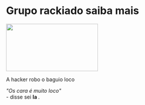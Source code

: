 <html>
   <body>
     <h1>Grupo rackiado saiba mais</h1>
     <img src="https://mimo.app/r/hacker.png" width="250" height="130">
     <p>
       A hacker robo o baguio loco
     </p>
     <p>
       <em>"Os cara é muito loco"</em><br> - disse sei <strong> la </strong>.
     </p>
  </body>
 </html>
